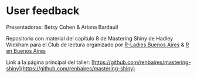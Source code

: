 # User feedback

Presentadoras: Betsy Cohen & Ariana Bardauil

Repositorio con material del capítulo 8 de Mastering Shiny de Hadley Wickham para el Club de lectura organizado por [R-Ladies Buenos Aires](https://github.com/RLadies-BA) & [R en Buenos Aires](https://github.com/renbaires)

Link a la página principal del taller: [https://github.com/renbaires/mastering-shiny](https://github.com/renbaires/mastering-shiny)
